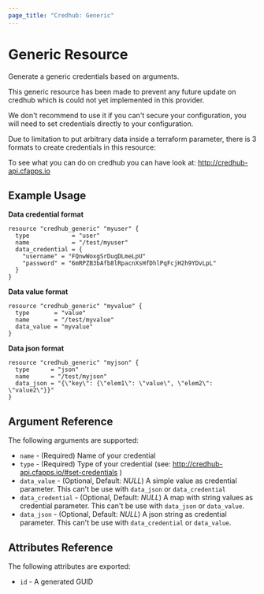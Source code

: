 ```yaml
---
page_title: "Credhub: Generic"
---
```


# Generic Resource

Generate a generic credentials based on arguments.

This generic resource has been made to prevent any future update on credhub which is could not yet implemented in this provider.

We don't recommend to use it if you can't secure your configuration, you will need to set credentials directly to your configuration.

Due to limitation to put arbitrary data inside a terraform parameter, there is 3 formats to create credentials in this resource:

To see what you can do on credhub you can have look at: http://credhub-api.cfapps.io

## Example Usage

**Data credential format**

```hcl
resource "credhub_generic" "myuser" {
  type            = "user"
  name            = "/test/myuser"
  data_credential = {
    "username" = "FQnwWoxgSrDuqDLmeLpU"
    "password" = "6mRPZB3bAfb8lRpacnXsHfDhlPqFcjH2h9YDvLpL"
  }
}
```

**Data value format**

```hcl
resource "credhub_generic" "myvalue" {
  type       = "value"
  name       = "/test/myvalue"
  data_value = "myvalue"
}
```

**Data json format**

```hcl
resource "credhub_generic" "myjson" {
  type      = "json"
  name      = "/test/myjson"
  data_json = "{\"key\": {\"elem1\": \"value\", \"elem2\": \"value2\"}}"
}
```

## Argument Reference

The following arguments are supported:

- `name` - (Required) Name of your credential
- `type` - (Required) Type of your credential (see: http://credhub-api.cfapps.io/#set-credentials )
- `data_value` - (Optional, Default: *NULL*) A simple value as credential parameter. This can't be use with `data_json` or `data_credential`
- `data_credential` - (Optional, Default: *NULL*) A map with string values as credential parameter. This can't be use with `data_json` or `data_value`.
- `data_json` - (Optional, Default: *NULL*) A json string as credential parameter. This can't be use with `data_credential` or `data_value`.

## Attributes Reference

The following attributes are exported:

* `id` - A generated GUID
